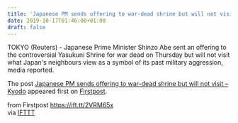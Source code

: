 ```yaml
---
title: 'Japanese PM sends offering to war-dead shrine but will not visit – Kyodo'
date: 2019-10-17T01:46:00+01:00
draft: false
---
```


TOKYO (Reuters) - Japanese Prime Minister Shinzo Abe sent an offering to the controversial Yasukuni Shrine for war dead on Thursday but will not visit what Japan's neighbours view as a symbol of its past military aggression, media reported.

The post [Japanese PM sends offering to war-dead shrine but will not visit – Kyodo](http://www.firstpost.com/world/japanese-pm-sends-offering-to-war-dead-shrine-but-will-not-visit-kyodo-7511051.html) appeared first on [Firstpost](http://www.firstpost.com).

  
  
from Firstpost https://ift.tt/2VRM65x  
via [IFTTT](https://ifttt.com/?ref=da&site=blogger)